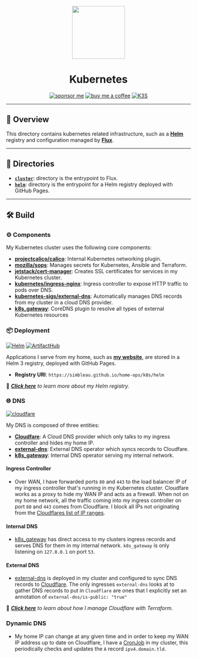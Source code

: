 <div align="center">

<img src="https://simpleicons.org/icons/kubernetes.svg" width="144px" height="144px"/>

# Kubernetes
[![sponsor me](https://img.shields.io/badge/sponsor-30363D?style=for-the-badge&logo=GitHub-Sponsors&logoColor=#white)](https://github.com/sponsors/simbleau)
[![buy me a coffee](https://img.shields.io/badge/Buy_Me_A_Coffee-FFDD00?style=for-the-badge&logo=buy-me-a-coffee&logoColor=black)](https://buymeacoffee.com/simbleau)
[![K3S](https://img.shields.io/badge/k3s-v1.23-brightgreen?style=for-the-badge&logo=kubernetes&logoColor=white)](https://k3s.io/)

</div>

---

## 📖 Overview
This directory contains kubernetes related infrastructure, such as a [__Helm__](https://helm.sh) registry and configuration managed by [__Flux__](https://fluxcd.io/).

---

## 📁 Directories
- [__`cluster`__](./cluster/): directory is the entrypoint to Flux.
- [__`helm`__](./helm/): directory is the entrypoint for a Helm registry deployed with GitHub Pages.

---

## 🛠️ Build
### ⚙️ Components
My Kubernetes cluster uses the following core components:

- [__projectcalico/calico__](https://github.com/projectcalico/calico): Internal Kubernetes networking plugin.
- [__mozilla/sops__](https://toolkit.fluxcd.io/guides/mozilla-sops/): Manages secrets for Kubernetes, Ansible and Terraform.
- [__jetstack/cert-manager__](https://cert-manager.io/docs/): Creates SSL certificates for services in my Kubernetes cluster.
- [__kubernetes/ingress-nginx__](https://github.com/kubernetes/ingress-nginx/): Ingress controller to expose HTTP traffic to pods over DNS.
- [__kubernetes-sigs/external-dns__](https://github.com/kubernetes-sigs/external-dns): Automatically manages DNS records from my cluster in a cloud DNS provider.
- [__k8s_gateway__](https://github.com/ori-edge/k8s_gateway): CoreDNS plugin to resolve all types of external Kubernetes resources

### 📦 Deployment
[![Helm](https://img.shields.io/badge/Helm%203-0f1689?style=for-the-badge&logo=helm&logoColor=white)](https://helm.sh)
[![ArtifactHub](https://img.shields.io/endpoint?url=https://artifacthub.io/badge/repository/simbleau&style=for-the-badge)](https://artifacthub.io/packages/search?user=simbleau)

Applications I serve from my home, such as [__my website__](https://spencer.imbleau.com), are stored in a Helm 3 registry, deployed with GitHub Pages.

- **Registry URI**: `https://simbleau.github.io/home-ops/k8s/helm`

📕 _[__Click here__](./helm/) to learn more about my Helm registry._

### 🌐 DNS
[![cloudfare](https://img.shields.io/badge/Cloudflare-Enabled-F38020?style=for-the-badge&logo=Cloudflare&logoColor=white)](https://uptimerobot.com)

My DNS is composed of three entities:
- [__Cloudfare__](https://cloudfare.com): A Cloud DNS provider which only talks to my ingress controller and hides my home IP.
- [__external-dns__](https://github.com/kubernetes-sigs/external-dns): External DNS operator which syncs records to Cloudfare.
- [__k8s_gateway__](https://github.com/ori-edge/k8s_gateway): Internal DNS operator serving my internal network.

#### Ingress Controller
- Over WAN, I have forwarded ports `80` and `443` to the load balancer IP of my ingress controller that's running in my Kubernetes cluster. Cloudfare works as a proxy to hide my WAN IP and acts as a firewall. When not on my home network, all the traffic coming into my ingress controller on port `80` and `443` comes from Cloudflare. I block all IPs not originating from the [Cloudflares list of IP ranges](https://www.cloudflare.com/ips/).

#### Internal DNS
- [k8s_gateway](https://github.com/ori-edge/k8s_gateway) has direct access to my clusters ingress records and serves DNS for them in my internal network. `k8s_gateway` is only listening on `127.0.0.1` on port `53`.

#### External DNS
- [external-dns](https://github.com/kubernetes-sigs/external-dns) is deployed in my cluster and configured to sync DNS records to [Cloudflare](https://www.cloudflare.com/). The only ingresses `external-dns` looks at to gather DNS records to put in `Cloudflare` are ones that I explicitly set an annotation of `external-dns/is-public: "true"`

📕 _[__Click here__](./terraform/) to learn about how I manage Cloudflare with Terraform._

### Dynamic DNS
- My home IP can change at any given time and in order to keep my WAN IP address up to date on Cloudflare, I have a [CronJob](./cluster/apps/networking/cloudflare-ddns) in my cluster, this periodically checks and updates the `A` record `ipv4.domain.tld`.
